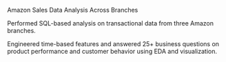 Amazon Sales Data Analysis Across Branches

Performed SQL-based analysis on transactional data from three Amazon branches.

Engineered time-based features and answered 25+ business questions on product performance and customer behavior using EDA and visualization.
